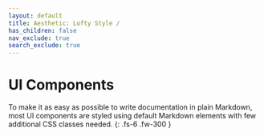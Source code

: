 ```yaml
---
layout: default
title: Aesthetic: Lofty Style /
has_children: false
nav_exclude: true
search_exclude: true
---
```


# UI Components

To make it as easy as possible to write documentation in plain Markdown, most UI components are styled using default Markdown elements with few additional CSS classes needed.
{: .fs-6 .fw-300 }
